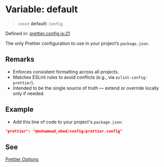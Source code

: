 # Variable: default

> `const` **default**: `Config`

Defined in: [prettier.config.js:21](https://github.com/MohammadAObed/config/blob/6e970d6665038ee2c3213da33400ad865a471404/prettier.config.js#L21)

The only Prettier configuration to use in your project’s `package.json`.

## Remarks

- Enforces consistent formatting across all projects.
- Matches ESLint rules to avoid conflicts (e.g., via `eslint-config-prettier`).
- Intended to be the single source of truth — extend or override locally only if needed.

## Example

- Add this line of code to your project's `package.json`:
```json
"prettier": "@mohammad_obed/config/prettier.config"
```

## See

[Prettier Options](https://prettier.io/docs/en/options.html)
